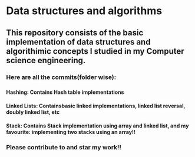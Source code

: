 <h1>Data structures and algorithms</h1>
<h2>This repository consists of the basic implementation of data structures and algorithimic concepts I studied in my Computer science engineering.</h2>
<h3>Here are all the commits(folder wise):<h3>
<h4>Hashing: Contains Hash table implementations</h4>
<h4>Linked Lists: Containsbasic linked implementations, linked list reversal, doubly linked list, etc</h4>
<h4>Stack: Contains Stack implementation using array and linked list, and my favourite: implementing two stacks using an array!!</h4>

<h3>Please contribute to and star my work!!</h3>
